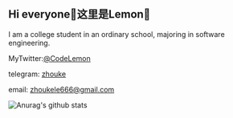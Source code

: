 ## Hi everyone🤪这里是Lemon🍋

I am a college student in an ordinary school, majoring in software engineering.

MyTwitter:[@CodeLemon](https://twitter.com/CodeLemon2) 

telegram: [zhouke](https://t.me/zhoukele) 

email: [zhoukele666@gmail.com](mailto:zhoukele666@gmail.com)



![Anurag's github stats](https://github-readme-stats.vercel.app/api?username=zz1998022&show_icons=true&theme=radical)
